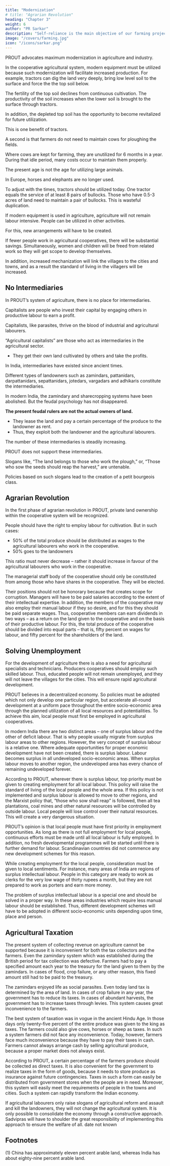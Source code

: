 ```yaml
---
title: "Modernization"
# title: "Agrarian Revolution"
heading: "Chapter 3"
weight: 6
author: "PR Sarkar"
description: "Self-reliance is the main objective of our farming projects, hence they should be oriented towards production"
image: "/covers/farming.jpg"
icon: "/icons/sarkar.png"
---
```



PROUT advocates maximum modernization in agriculture and industry.

In the cooperative agricultural system, modern equipment must be utilized because such modernization will facilitate increased production. For example, tractors can dig the land very deeply, bring low level soil to the surface and force the the top soil below. 

The fertility of the top soil declines from continuous cultivation.  The productivity of the soil increases when the lower soil is brought to the surface through tractors. 

In addition, the depleted top soil has the opportunity to become revitalized for future utilization. 

This is one benefit of tractors. 

A second is that farmers do not need to maintain cows for ploughing the fields. 

Where cows are kept for farming, they are unutilized for 6 months in a year. During that idle period, many costs occur to maintain them properly. 

The present age is not the age for utilizing large animals. 

In Europe, horses and elephants are no longer used. 

To adjust with the times, tractors should be utilized today. One tractor equals the service of at least 8 pairs of bullocks. Those who have 0.5-3 acres of land need to maintain a pair of bullocks. This is wasteful duplication.

If modern equipment is used in agriculture, agriculture will not remain labour intensive. People can be utilized in other activities<!-- to enhance the development of the country -->. 

For this, new arrangements will have to be created. 

If fewer people work in agricultural cooperatives, there will be substantial savings. Simultaneously, women and children will be freed from related work so they will get scope to develop themselves. 

In addition, increased mechanization will link the villages to the cities and towns, and as a result the standard of living in the villagers will be increased.


## No Intermediaries

In PROUT’s system of agriculture, there is no place for intermediaries.

Capitalists are people who invest their capital by engaging others in productive labour to earn a profit.

Capitalists, like parasites, thrive on the blood of industrial and agricultural labourers. 

“Agricultural capitalists” are those who act as intermediaries in the agricultural sector. 
- They get their own land cultivated by others and take the profits.

In India, intermediaries have existed since ancient times.

Different types of landowners such as zamindars, pattanidars, darpattanidars, sepattanidars, jotedars, vargadars and adhikaris constitute the intermediaries. 

In modern India, the zamindary and sharecropping systems have been abolished. But the feudal psychology has not disappeared.

**The present feudal rulers are not the actual owners of land.** 
- They lease the land and pay a certain percentage of the produce to the landowner as rent. <!--  of the land. --> 
- Thus, they exploit both the landowner and the agricultural labourers.

The number of these intermediaries is steadily increasing.

PROUT does not support these intermediaries. 

Slogans like, “The land belongs to those who work the plough,” or, “Those who sow the seeds should reap the harvest,” are untenable. 

Policies based on such slogans lead to the creation of a petit bourgeois class.



## Agrarian Revolution

In the first phase of agrarian revolution in PROUT, private land ownership within the cooperative system will be recognized.

People should have the right to employ labour for cultivation. But in such cases:
- 50% of the total produce should be distributed as wages to the agricultural labourers who work in the cooperative. 
- 50% goes to the landowners <!-- of the total produce. --> 

<!-- and those who create the produce through their labour will get the other fifty percent. --> 

This ratio must never decrease – rather it should increase in favour of the agricultural labourers who work in the cooperative.

The managerial staff body of the cooperative should only be constituted from among those who have shares in the cooperative. They will be elected. 

Their positions should not be honorary because that creates scope for corruption. Managers will have to be paid salaries according to the extent of their intellectual expertise. In addition, the members of the cooperative may also employ their manual labour if they so desire, and for this they should be paid separate wages. Thus, cooperative members can earn dividends in two ways – as a return on the land given to the cooperative and on the basis of their productive labour. For this, the total produce of the cooperative should be divided into equal parts – that is, fifty percent on wages for labour, and fifty percent for the shareholders of the land.


## Solving Unemployment

For the development of agriculture there is also a need for agricultural specialists and technicians. Producers cooperatives should employ such skilled labour. Thus, educated people will not remain unemployed, and they will not leave the villages for the cities. This will ensure rapid agricultural development.

PROUT believes in a decentralized economy. So policies must be adopted which not only develop one particular region, but accelerate all-round development at a uniform pace throughout the entire socio-economic area through the planned utilization of all local resources and potentialities. To achieve this aim, local people must first be employed in agricultural cooperatives.

In modern India there are two distinct areas – one of surplus labour and the other of deficit labour. That is why people usually migrate from surplus labour areas to other regions. However, the very concept of surplus labour is a relative one. Where adequate opportunities for proper economic development have not been created, there is surplus labour. Labour becomes surplus in all undeveloped socio-economic areas. When surplus labour moves to another region, the undeveloped area has every chance of remaining undeveloped forever.

According to PROUT, wherever there is surplus labour, top priority must be given to creating employment for all local labour. This policy will raise the standard of living of the local people and the whole area. If this policy is not implemented and surplus labour is allowed to move to other regions, and the Marxist policy that, “those who sow shall reap” is followed, then all tea plantations, coal mines and other natural resources will be controlled by outside labour. Local people will lose control over their natural resources. This will create a very dangerous situation.

PROUT’s opinion is that local people must have first priority in employment opportunities. As long as there is not full employment for local people, continuous efforts must be made until all local labour is fully employed. In addition, no fresh developmental programmes will be started until there is further demand for labour. Scandinavian countries did not commence any new development schemes for this reason.

While creating employment for the local people, consideration must be given to local sentiments. For instance, many areas of India are regions of surplus intellectual labour. People in this category are ready to work as clerks for the very low wage of thirty rupees a month, but they are not prepared to work as porters and earn more money. 

The problem of surplus intellectual labour is a special one and should be solved in a proper way. In these areas industries which require less manual labour should be established. Thus, different development schemes will have to be adopted in different socio-economic units depending upon time, place and person.


## Agricultural Taxation

The present system of collecting revenue on agriculture cannot be supported because it is inconvenient for both the tax collectors and the farmers. Even the zamindary system which was established during the British period for tax collection was defective. Farmers had to pay a specified amount each year to the treasury for the land given to them by the zamindars. In cases of flood, crop failure, or any other reason, this fixed amount still had to be paid to the treasury. 

The zamindars enjoyed life as social parasites. Even today land tax is determined by the area of land. In cases of crop failure in any year, the government has to reduce its taxes. In cases of abundant harvests, the government has to increase taxes through levies. This system causes great inconvenience to the farmers.

The best system of taxation was in vogue in the ancient Hindu Age. In those days only twenty-five percent of the entire produce was given to the king as taxes. The farmers could also give cows, horses or sheep as taxes. In such a system farmers did not face any inconvenience. Today, however, farmers face much inconvenience because they have to pay their taxes in cash. Farmers cannot always arrange cash by selling agricultural produce, because a proper market does not always exist.

According to PROUT, a certain percentage of the farmers produce should be collected as direct taxes. It is also convenient for the government to realize taxes in the form of goods, because it needs to store produce as insurance against future contingencies. Taxes in such a form can easily be distributed from government stores when the people are in need. Moreover, this system will easily meet the requirements of people in the towns and cities. Such a system can rapidly transform the Indian economy.

If agricultural labourers only raise slogans of agricultural reform and assault and kill the landowners, they will not change the agricultural system. It is only possible to consolidate the economy through a constructive approach. Sadvipras will have to shoulder the great responsibility of implementing this approach to ensure the welfare of all.
date not known


## Footnotes

(1) China has approximately eleven percent arable land, whereas India has about eighty-nine percent arable land.
